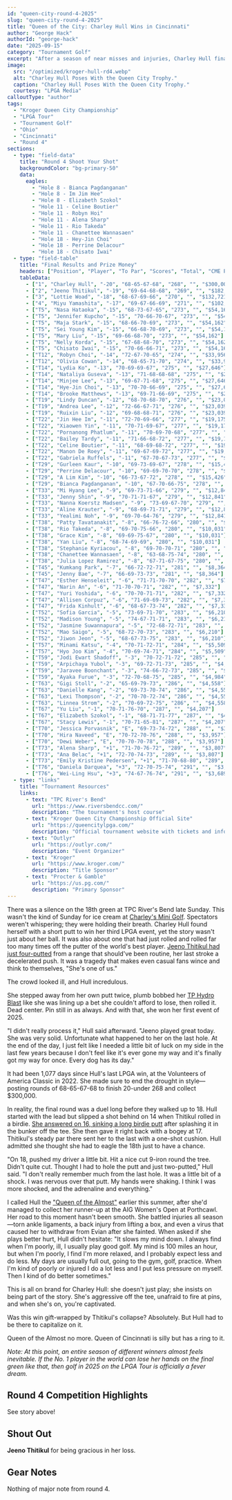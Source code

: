 ```yaml
---
id: "queen-city-round-4-2025"
slug: "queen-city-round-4-2025"
title: "Queen of the City: Charley Hull Wins in Cincinnati"
author: "George Hack"
authorId: "george-hack"
date: "2025-09-15"
category: "Tournament Golf"
excerpt: "After a season of near misses and injuries, Charley Hull finally broke through at TPC River's Bend. Capitalizing on a heartbreaking four-putt by Jeeno Thitikul on the final hole, Hull rolled in a birdie to secure her first win of 2025."
image:
  src: "/optimized/kroger-hull-rd4.webp"
  alt: "Charley Hull Poses With the Queen City Trophy."
  caption: "Charley Hull Poses With the Queen City Trophy."
  courtesy: "LPGA Media"
calloutType: "author"
tags:
  - "Kroger Queen City Championship"
  - "LPGA Tour"
  - "Tournament Golf"
  - "Ohio"
  - "Cincinnati"
  - "Round 4"
sections:
  - type: "field-data"
    title: "Round 4 Shoot Your Shot"
    backgroundColor: "bg-primary-50"
    data:
      eagles:
        - "Hole 8 - Bianca Pagdanganan"
        - "Hole 8 - Im Jim Hee"
        - "Hole 8 - Elizabeth Szokol"
        - "Hole 11 - Celine Boutier"
        - "Hole 11 - Robyn Hoi"
        - "Hole 11 - Alena Sharp"
        - "Hole 11 - Rio Takeda"
        - "Hole 11 - Chanettee Wannasaen"
        - "Hole 18 - Hey-Jin Choi"
        - "Hole 18 - Perrine Delacour"
        - "Hole 18 - Chisato Iwai"
  - type: "field-table"
    title: "Final Results and Prize Money"
    headers: ["Position", "Player", "To Par", "Scores", "Total", "CME Points", "Prize Money"]
    tableData:
      - ["1", "Charley Hull", "-20", "68-65-67-68", "268", "", "$300,000"]
      - ["2", "Jeeno Thitikul", "-19", "69-64-68-68", "269", "", "$182,956"]
      - ["3", "Lottie Woad", "-18", "68-67-69-66", "270", "", "$132,721"]
      - ["4", "Miyu Yamashita", "-17", "69-67-66-69", "271", "", "$102,670"]
      - ["T5", "Nasa Hataoka", "-15", "68-73-67-65", "273", "", "$54,162"]
      - ["T5", "Jennifer Kupcho", "-15", "70-66-70-67", "273", "", "$54,162"]
      - ["T5", "Maja Stark", "-15", "68-66-70-69", "273", "", "$54,162"]
      - ["T5", "Sei Young Kim", "-15", "66-68-70-69", "273", "", "$54,162"]
      - ["T5", "Mary Liu", "-15", "69-66-68-70", "273", "", "$54,162"]
      - ["T5", "Nelly Korda", "-15", "67-68-68-70", "273", "", "$54,162"]
      - ["T5", "Chisato Iwai", "-15", "70-66-66-71", "273", "", "$54,162"]
      - ["T12", "Robyn Choi", "-14", "72-67-70-65", "274", "", "$33,956"]
      - ["T12", "Olivia Cowan", "-14", "68-65-71-70", "274", "", "$33,956"]
      - ["T14", "Lydia Ko", "-13", "70-69-69-67", "275", "", "$27,646"]
      - ["T14", "Nataliya Guseva", "-13", "71-68-68-68", "275", "", "$27,646"]
      - ["T14", "Minjee Lee", "-13", "69-67-71-68", "275", "", "$27,646"]
      - ["T14", "Hye-Jin Choi", "-13", "70-70-66-69", "275", "", "$27,646"]
      - ["T14", "Brooke Matthews", "-13", "69-71-66-69", "275", "", "$27,646"]
      - ["T19", "Lindy Duncan", "-12", "68-70-68-70", "276", "", "$23,039"]
      - ["T19", "Andrea Lee", "-12", "72-66-67-71", "276", "", "$23,039"]
      - ["T19", "Ruixin Liu", "-12", "69-68-68-71", "276", "", "$23,039"]
      - ["T22", "Jin Hee Im", "-11", "72-70-69-66", "277", "", "$19,175"]
      - ["T22", "Xiaowen Yin", "-11", "70-71-69-67", "277", "", "$19,175"]
      - ["T22", "Pornanong Phatlum", "-11", "70-69-70-68", "277", "", "$19,175"]
      - ["T22", "Bailey Tardy", "-11", "71-66-68-72", "277", "", "$19,175"]
      - ["T22", "Celine Boutier", "-11", "68-69-68-72", "277", "", "$19,175"]
      - ["T22", "Manon De Roey", "-11", "69-67-69-72", "277", "", "$19,175"]
      - ["T22", "Gabriela Ruffels", "-11", "67-70-67-73", "277", "", "$19,175"]
      - ["T29", "Gurleen Kaur", "-10", "69-73-69-67", "278", "", "$15,426"]
      - ["T29", "Perrine Delacour", "-10", "69-69-70-70", "278", "", "$15,426"]
      - ["T29", "A Lim Kim", "-10", "66-73-67-72", "278", "", "$15,426"]
      - ["T29", "Bianca Pagdanganan", "-10", "67-70-66-75", "278", "", "$15,426"]
      - ["T33", "Mi Hyang Lee", "-9", "69-73-71-66", "279", "", "$12,841"]
      - ["T33", "Jenny Shin", "-9", "70-71-71-67", "279", "", "$12,841"]
      - ["T33", "Nanna Koerstz Madsen", "-9", "73-69-67-70", "279", "", "$12,841"]
      - ["T33", "Aline Krauter", "-9", "68-69-71-71", "279", "", "$12,841"]
      - ["T33", "Yealimi Noh", "-9", "69-70-64-76", "279", "", "$12,841"]
      - ["T38", "Patty Tavatanakit", "-8", "66-76-72-66", "280", "", "$10,031"]
      - ["T38", "Rio Takeda", "-8", "69-70-75-66", "280", "", "$10,031"]
      - ["T38", "Grace Kim", "-8", "69-69-75-67", "280", "", "$10,031"]
      - ["T38", "Yan Liu", "-8", "68-74-69-69", "280", "", "$10,031"]
      - ["T38", "Stephanie Kyriacou", "-8", "69-70-70-71", "280", "", "$10,031"]
      - ["T38", "Chanettee Wannasaen", "-8", "63-68-75-74", "280", "", "$10,031"]
      - ["T38", "Julia Lopez Ramirez", "-8", "67-71-67-75", "280", "", "$10,031"]
      - ["T45", "Kumkang Park", "-7", "66-72-72-71", "281", "", "$8,364"]
      - ["T45", "Jenny Bae", "-7", "66-69-73-73", "281", "", "$8,364"]
      - ["T47", "Esther Henseleit", "-6", "71-71-70-70", "282", "", "$7,332"]
      - ["T47", "Narin An", "-6", "71-70-70-71", "282", "", "$7,332"]
      - ["T47", "Yuri Yoshida", "-6", "70-70-71-71", "282", "", "$7,332"]
      - ["T47", "Allisen Corpuz", "-6", "71-69-69-73", "282", "", "$7,332"]
      - ["T47", "Frida Kinhult", "-6", "68-67-73-74", "282", "", "$7,332"]
      - ["T52", "Sofia Garcia", "-5", "73-69-71-70", "283", "", "$6,210"]
      - ["T52", "Madison Young", "-5", "74-67-71-71", "283", "", "$6,210"]
      - ["T52", "Jasmine Suwannapura", "-5", "72-68-72-71", "283", "", "$6,210"]
      - ["T52", "Mao Saigo", "-5", "68-72-70-73", "283", "", "$6,210"]
      - ["T52", "Jiwon Jeon", "-5", "68-67-73-75", "283", "", "$6,210"]
      - ["T57", "Minami Katsu", "-4", "70-71-72-71", "284", "", "$5,509"]
      - ["T57", "Hyo Joo Kim", "-4", "70-69-74-71", "284", "", "$5,509"]
      - ["T59", "Jodi Ewart Shadoff", "-3", "70-72-71-72", "285", "", "$4,984"]
      - ["T59", "Arpichaya Yubol", "-3", "69-72-71-73", "285", "", "$4,984"]
      - ["T59", "Jaravee Boonchant", "-3", "74-66-72-73", "285", "", "$4,984"]
      - ["T59", "Ayaka Furue", "-3", "72-70-68-75", "285", "", "$4,984"]
      - ["T63", "Gigi Stoll", "-2", "65-69-79-73", "286", "", "$4,558"]
      - ["T63", "Danielle Kang", "-2", "69-73-70-74", "286", "", "$4,558"]
      - ["T63", "Lexi Thompson", "-2", "70-70-72-74", "286", "", "$4,558"]
      - ["T63", "Linnea Strom", "-2", "70-69-72-75", "286", "", "$4,558"]
      - ["T67", "Yu Liu", "-1", "70-71-76-70", "287", "", "$4,207"]
      - ["T67", "Elizabeth Szokol", "-1", "68-71-71-77", "287", "", "$4,207"]
      - ["T67", "Stacy Lewis", "-1", "70-71-65-81", "287", "", "$4,207"]
      - ["T70", "Jessica Porvasnik", "E", "69-73-74-72", "288", "", "$3,957"]
      - ["T70", "Hira Naveed", "E", "70-72-70-76", "288", "", "$3,957"]
      - ["T70", "Dewi Weber", "E", "70-70-70-78", "288", "", "$3,957"]
      - ["T73", "Alena Sharp", "+1", "71-70-76-72", "289", "", "$3,807"]
      - ["T73", "Ana Belac", "+1", "72-70-74-73", "289", "", "$3,807"]
      - ["T73", "Emily Kristine Pedersen", "+1", "71-70-68-80", "289", "", "$3,807"]
      - ["T76", "Daniela Darquea", "+3", "72-70-75-74", "291", "", "$3,689"]
      - ["T76", "Wei-Ling Hsu", "+3", "74-67-76-74", "291", "", "$3,689"]
  - type: "links"
    title: "Tournament Resources"
    links:
      - text: "TPC River's Bend"
        url: "https://www.riversbendcc.com/"
        description: "The tournament's host course"
      - text: "Kroger Queen City Championship Official Site"
        url: "https://queencitylpga.com/"
        description: "Official tournament website with tickets and information"
      - text: "Outlyr"
        url: "https://outlyr.com/"
        description: "Event Organizer"
      - text: "Kroger"
        url: "https://www.kroger.com/"
        description: "Title Sponsor"
      - text: "Procter & Gamble"
        url: "https://us.pg.com/"
        description: "Primary Sponsor"
---
```


There was a silence on the 18th green at TPC River's Bend late Sunday. This wasn't the kind of Sunday for ice cream at [Charley's Mini Golf](https://www.instagram.com/p/DMlTbKKN7h2/?hl=en&img_index=1). Spectators weren't whispering; they were holding their breath. Charley Hull found herself with a short putt to win her third LPGA event, yet the story wasn't just about her ball. It was also about one that had just rolled and rolled far too many times off the putter of the world's best player. [Jeeno Thitikul had just four-putted](https://youtube.com/shorts/t3uoJslHLS4?si=mcb089QgETyd1Vjx) from a range that should've been routine, her last stroke a decelerated push. It was a tragedy that makes even casual fans wince and think to themselves, "She's one of us." 

The crowd looked ill, and Hull incredulous.

She stepped away from her own putt twice, plumb bobbed her [TP Hydro Blast](https://www.taylormadegolf.com/TP-Hydro-Blast-Soto-/DW-TA327.html?lang=en_US) like she was lining up a bet she couldn't afford to lose, then rolled it. Dead center. Pin still in as always. And with that, she won her first event of 2025.

"I didn't really process it," Hull said afterward. "Jeeno played great today. She was very solid. Unfortunate what happened to her on the last hole. At the end of the day, I just felt like I needed a little bit of luck on my side in the last few years because I don't feel like it's ever gone my way and it's finally got my way for once. Every dog has its day."

It had been 1,077 days since Hull's last LPGA win, at the Volunteers of America Classic in 2022. She made sure to end the drought in style—posting rounds of 68-65-67-68 to finish 20-under 268 and collect $300,000.

In reality, the final round was a duel long before they walked up to 18. Hull started with the lead but slipped a shot behind on 14 when Thitikul rolled in a birdie. [She answered on 16, sinking a long birdie putt](https://youtu.be/M1SAih6OXUQ?t=244) after splashing it in the bunker off the tee. She then gave it right back with a bogey at 17. Thitikul's steady par there sent her to the last with a one-shot cushion. Hull admitted she thought she had to eagle the 18th just to have a chance.

"On 18, pushed my driver a little bit. Hit a nice cut 9-iron round the tree. Didn't quite cut. Thought I had to hole the putt and just two-putted," Hull said. "I don't really remember much from the last hole. It was a little bit of a shock. I was nervous over that putt. My hands were shaking. I think I was more shocked, and the adrenaline and everything."

I called Hull the ["Queen of the Almost"](https://www.birdiebriefing.com/news/charley-hull-queen-almost/) earlier this summer, after she'd managed to collect her runner-up at the AIG Women's Open at Porthcawl. Her road to this moment hasn't been smooth. She battled injuries all season—torn ankle ligaments, a back injury from lifting a box, and even a virus that caused her to withdraw from Evian after she fainted. When asked if she plays better hurt, Hull didn't hesitate: "It slows my mind down. I always find when I'm poorly, ill, I usually play good golf. My mind is 100 miles an hour, but when I'm poorly, I find I'm more relaxed, and I probably expect less and do less. My days are usually full out, going to the gym, golf, practice. When I'm kind of poorly or injured I do a lot less and I put less pressure on myself. Then I kind of do better sometimes."

This is all on brand for Charley Hull: she doesn't just play; she insists on being part of the story. She's aggressive off the tee, unafraid to fire at pins, and when she's on, you're captivated.

Was this win gift-wrapped by Thitikul's collapse? Absolutely. But Hull had to be there to capitalize on it.

Queen of the Almost no more. Queen of Cincinnati is silly but has a ring to it.

*Note: At this point, an entire season of different winners almost feels inevitable. If the No. 1 player in the world can lose her hands on the final green like that, then golf in 2025 on the LPGA Tour is officially a fever dream.*

## Round 4 Competition Highlights

See story above!

## Shout Out

**Jeeno Thitikul** for being gracious in her loss.

## Gear Notes

Nothing of major note from round 4.
